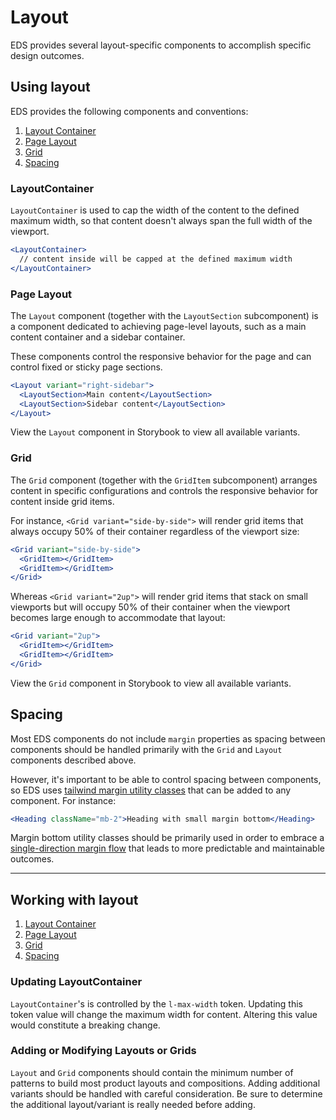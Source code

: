 # Layout

EDS provides several layout-specific components to accomplish specific design outcomes.

## Using layout

EDS provides the following components and conventions:

1. [Layout Container](#layoutcontainer)
2. [Page Layout](#pagelayout)
3. [Grid](#grid)
4. [Spacing](#spacing)

### LayoutContainer

`LayoutContainer` is used to cap the width of the content to the defined maximum width, so that content doesn't always span the full width of the viewport.

```jsx
<LayoutContainer>
  // content inside will be capped at the defined maximum width
</LayoutContainer>
```

### Page Layout

The `Layout` component (together with the `LayoutSection` subcomponent) is a component dedicated to achieving page-level layouts, such as a main content container and a sidebar container.

These components control the responsive behavior for the page and can control fixed or sticky page sections.

```jsx
<Layout variant="right-sidebar">
  <LayoutSection>Main content</LayoutSection>
  <LayoutSection>Sidebar content</LayoutSection>
</Layout>
```

View the `Layout` component in Storybook to view all available variants.

### Grid

The `Grid` component (together with the `GridItem` subcomponent) arranges content in specific configurations and controls the responsive behavior for content inside grid items.

For instance, `<Grid variant="side-by-side">` will render grid items that always occupy 50% of their container regardless of the viewport size:

```jsx
<Grid variant="side-by-side">
  <GridItem></GridItem>
  <GridItem></GridItem>
</Grid>
```

Whereas `<Grid variant="2up">` will render grid items that stack on small viewports but will occupy 50% of their container when the viewport becomes large enough to accommodate that layout:

```jsx
<Grid variant="2up">
  <GridItem></GridItem>
  <GridItem></GridItem>
</Grid>
```

View the `Grid` component in Storybook to view all available variants.

## Spacing

Most EDS components do not include `margin` properties as spacing between components should be handled primarily with the `Grid` and `Layout` components described above.

However, it's important to be able to control spacing between components, so EDS uses [tailwind margin utility classes](https://tailwindcss.com/docs/margin) that can be added to any component. For instance:

```jsx
<Heading className="mb-2">Heading with small margin bottom</Heading>
```

Margin bottom utility classes should be primarily used in order to embrace a [single-direction margin flow](https://csswizardry.com/2012/06/single-direction-margin-declarations/) that leads to more predictable and maintainable outcomes.

---

## Working with layout

1. [Layout Container](#layoutcontainer)
2. [Page Layout](#pagelayout)
3. [Grid](#grid)
4. [Spacing](#spacing)

### Updating LayoutContainer

`LayoutContainer`'s is controlled by the `l-max-width` token. Updating this token value will change the maximum width for content. Altering this value would constitute a breaking change.

### Adding or Modifying Layouts or Grids

`Layout` and `Grid` components should contain the minimum number of patterns to build most product layouts and compositions. Adding additional variants should be handled with careful consideration. Be sure to determine the additional layout/variant is really needed before adding.
